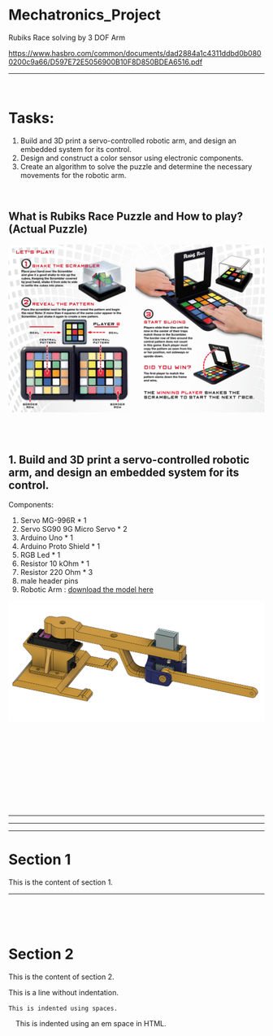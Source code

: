 # Mechatronics_Project
Rubiks Race solving by 3 DOF Arm

https://www.hasbro.com/common/documents/dad2884a1c4311ddbd0b0800200c9a66/D597E72E5056900B10F8D850BDEA6516.pdf

---
&nbsp;

# Tasks:
1. Build and 3D print a servo-controlled robotic arm, and design an embedded system for its control.
2. Design and construct a color sensor using electronic components.
3. Create an algorithm to solve the puzzle and determine the necessary movements for the robotic arm.

&nbsp;
<br>

## What is Rubiks Race Puzzle and How to play? (Actual Puzzle)
<p align="center">
  <img src="images/Rubiks_Race_puzzle.png" alt="Image 1" width ="550">
</p>

<br>
<br>

## 1. Build and 3D print a servo-controlled robotic arm, and design an embedded system for its control.

Components:<br>
  1. Servo MG-996R  * 1
  2. Servo SG90 9G Micro Servo  * 2
  3. Arduino Uno * 1
  4. Arduino Proto Shield * 1
  5. RGB Led * 1
  6. Resistor 10 kOhm * 1
  7. Resistor 220 Ohm * 3
  8. male header pins
  9. Robotic Arm : [download the model here](https://a360.co/3R4SsM0)

     
<p align="center">
  <img src="images/Arm_assembly.png" alt="Image 1" width ="550">
</p>
  
    














<br>
<br>
<br>
<br>
<br>
<br>
<br>
<br>
<br>

---
---
---
# Section 1

This is the content of section 1.

<!-- Add a horizontal rule for visual separation -->
---
<!-- Or, add an empty line for additional space -->
&nbsp;
<!-- Or, use HTML <br> for line break -->
<br>

# Section 2

This is the content of section 2.


This is a line without indentation.

    This is indented using spaces.

&emsp;This is indented using an em space in HTML.


